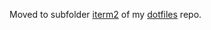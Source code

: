Moved to subfolder [iterm2](https://github.com/jschuster/dotfiles/tree/main/iterm2) of my [dotfiles](https://github.com/jschuster/dotfiles) repo.

